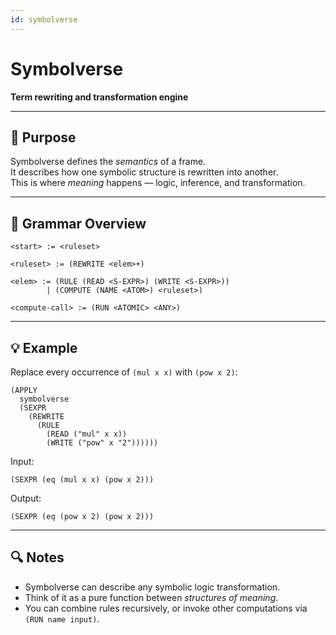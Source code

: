 ```yaml
---
id: symbolverse
---
```


# Symbolverse

**Term rewriting and transformation engine**

---

## 🧩 Purpose

Symbolverse defines the *semantics* of a frame.  
It describes how one symbolic structure is rewritten into another.  
This is where *meaning* happens — logic, inference, and transformation.

---

## 📘 Grammar Overview

```
<start> := <ruleset>

<ruleset> := (REWRITE <elem>+)

<elem> := (RULE (READ <S-EXPR>) (WRITE <S-EXPR>))
        | (COMPUTE (NAME <ATOM>) <ruleset>)

<compute-call> := (RUN <ATOMIC> <ANY>)
```

---

## 💡 Example

Replace every occurrence of `(mul x x)` with `(pow x 2)`:

```
(APPLY
  symbolverse
  (SEXPR
    (REWRITE
      (RULE
        (READ ("mul" x x))
        (WRITE ("pow" x "2"))))))
```

Input:

```
(SEXPR (eq (mul x x) (pow x 2)))
```

Output:

```
(SEXPR (eq (pow x 2) (pow x 2)))
```

---

## 🔍 Notes

* Symbolverse can describe any symbolic logic transformation.
* Think of it as a pure function between *structures of meaning*.
* You can combine rules recursively, or invoke other computations via `(RUN name input)`.

